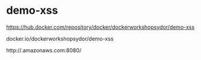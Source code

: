 # demo-xss

https://hub.docker.com/repository/docker/dockerworkshopsydor/demo-xss

docker.io/dockerworkshopsydor/demo-xss

http://<elb>.amazonaws.com:8080/


